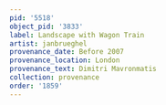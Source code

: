 ```yaml
---
pid: '5518'
object_pid: '3833'
label: Landscape with Wagon Train
artist: janbrueghel
provenance_date: Before 2007
provenance_location: London
provenance_text: Dimitri Mavronmatis
collection: provenance
order: '1859'
---
```

